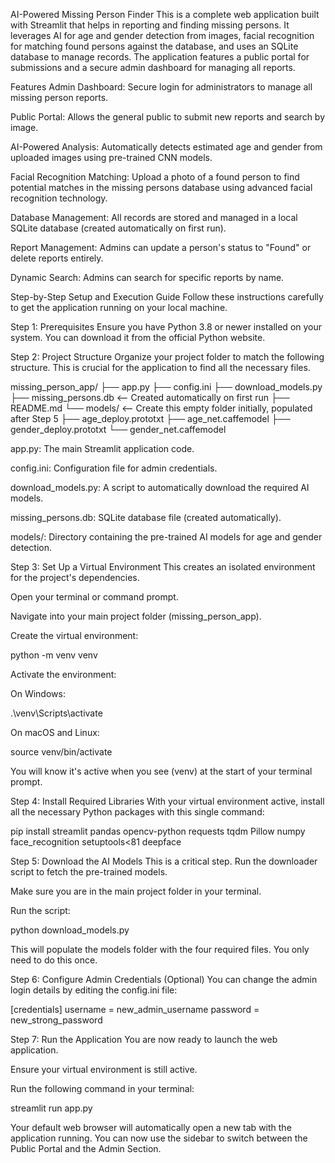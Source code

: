 AI-Powered Missing Person Finder
This is a complete web application built with Streamlit that helps in reporting and finding missing persons. It leverages AI for age and gender detection from images, facial recognition for matching found persons against the database, and uses an SQLite database to manage records. The application features a public portal for submissions and a secure admin dashboard for managing all reports.

Features
Admin Dashboard: Secure login for administrators to manage all missing person reports.

Public Portal: Allows the general public to submit new reports and search by image.

AI-Powered Analysis: Automatically detects estimated age and gender from uploaded images using pre-trained CNN models.

Facial Recognition Matching: Upload a photo of a found person to find potential matches in the missing persons database using advanced facial recognition technology.

Database Management: All records are stored and managed in a local SQLite database (created automatically on first run).

Report Management: Admins can update a person's status to "Found" or delete reports entirely.

Dynamic Search: Admins can search for specific reports by name.

Step-by-Step Setup and Execution Guide
Follow these instructions carefully to get the application running on your local machine.

Step 1: Prerequisites
Ensure you have Python 3.8 or newer installed on your system. You can download it from the official Python website.

Step 2: Project Structure
Organize your project folder to match the following structure. This is crucial for the application to find all the necessary files.

missing_person_app/
├── app.py
├── config.ini
├── download_models.py
├── missing_persons.db    <-- Created automatically on first run
├── README.md
└── models/              <-- Create this empty folder initially, populated after Step 5
    ├── age_deploy.prototxt
    ├── age_net.caffemodel
    ├── gender_deploy.prototxt
    └── gender_net.caffemodel

app.py: The main Streamlit application code.

config.ini: Configuration file for admin credentials.

download_models.py: A script to automatically download the required AI models.

missing_persons.db: SQLite database file (created automatically).

models/: Directory containing the pre-trained AI models for age and gender detection.

Step 3: Set Up a Virtual Environment
This creates an isolated environment for the project's dependencies.

Open your terminal or command prompt.

Navigate into your main project folder (missing_person_app).

Create the virtual environment:

python -m venv venv

Activate the environment:

On Windows:

.\venv\Scripts\activate

On macOS and Linux:

source venv/bin/activate

You will know it's active when you see (venv) at the start of your terminal prompt.

Step 4: Install Required Libraries
With your virtual environment active, install all the necessary Python packages with this single command:

pip install streamlit pandas opencv-python requests tqdm Pillow numpy face_recognition setuptools<81 deepface

Step 5: Download the AI Models
This is a critical step. Run the downloader script to fetch the pre-trained models.

Make sure you are in the main project folder in your terminal.

Run the script:

python download_models.py

This will populate the models folder with the four required files. You only need to do this once.

Step 6: Configure Admin Credentials (Optional)
You can change the admin login details by editing the config.ini file:

[credentials]
username = new_admin_username
password = new_strong_password

Step 7: Run the Application
You are now ready to launch the web application.

Ensure your virtual environment is still active.

Run the following command in your terminal:

streamlit run app.py

Your default web browser will automatically open a new tab with the application running. You can now use the sidebar to switch between the Public Portal and the Admin Section.